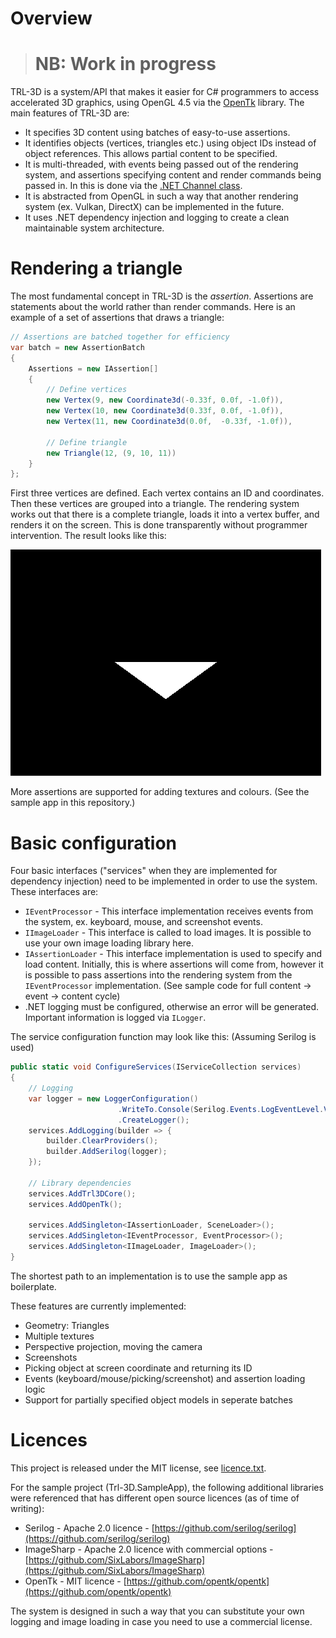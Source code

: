 # Overview

>
> NB: Work in progress
> ===

TRL-3D is a system/API that makes it easier for C# programmers to access accelerated 3D graphics, using OpenGL 4.5 via the [OpenTk](https://github.com/opentk/opentk) library. The main features of TRL-3D are:

* It specifies 3D content using batches of easy-to-use assertions.
* It identifies objects (vertices, triangles etc.) using object IDs instead of object references. This allows partial content to be specified.
* It is multi-threaded, with events being passed out of the rendering system, and assertions specifying content and render commands being passed in. In this is done via the [.NET Channel class](https://devblogs.microsoft.com/dotnet/an-introduction-to-system-threading-channels/).
* It is abstracted from OpenGL in such a way that another rendering system (ex. Vulkan, DirectX) can be implemented in the future.
* It uses .NET dependency injection and logging to create a clean maintainable system architecture.

# Rendering a triangle

The most fundamental concept in TRL-3D is the _assertion_. Assertions are statements about the world rather than render commands. Here is an example of a set of assertions that draws a triangle:

```C#
// Assertions are batched together for efficiency
var batch = new AssertionBatch
{
    Assertions = new IAssertion[]
    {
        // Define vertices
        new Vertex(9, new Coordinate3d(-0.33f, 0.0f, -1.0f)),
        new Vertex(10, new Coordinate3d(0.33f, 0.0f, -1.0f)),
        new Vertex(11, new Coordinate3d(0.0f,  -0.33f, -1.0f)),

        // Define triangle
        new Triangle(12, (9, 10, 11))
    }
};
```

First three vertices are defined. Each vertex contains an ID and coordinates. Then these vertices are grouped into a triangle. The rendering system works out that there is a complete triangle, loads it into a vertex buffer, and renders it on the screen. This is done transparently without programmer intervention. The result looks like this:

![Code Coverage](simple_triangle.PNG)

More assertions are supported for adding textures and colours. (See the sample app in this repository.)

# Basic configuration

Four basic interfaces ("services" when they are implemented for dependency injection) need to be implemented in order to use the system. These interfaces are:

* `IEventProcessor` - This interface implementation receives events from the system, ex. keyboard, mouse, and screenshot events.
* `IImageLoader` - This interface is called to load images. It is possible to use your own image loading library here.
* `IAssertionLoader` - This interface implementation is used to specify and load content. Initially, this is where assertions will come from, however it is possible to pass assertions into the rendering system from the `IEventProcessor` implementation. (See sample code for full content -> event -> content cycle)
* .NET logging must be configured, otherwise an error will be generated. Important information is logged via `ILogger`.

The service configuration function may look like this: (Assuming Serilog is used)

```C#
public static void ConfigureServices(IServiceCollection services)
{
    // Logging
    var logger = new LoggerConfiguration()
                        .WriteTo.Console(Serilog.Events.LogEventLevel.Verbose)
                        .CreateLogger();
    services.AddLogging(builder => {
        builder.ClearProviders();
        builder.AddSerilog(logger);
    });

    // Library dependencies
    services.AddTrl3DCore();
    services.AddOpenTk();

    services.AddSingleton<IAssertionLoader, SceneLoader>();
    services.AddSingleton<IEventProcessor, EventProcessor>();
    services.AddSingleton<IImageLoader, ImageLoader>();
}

```
The shortest path to an implementation is to use the sample app as boilerplate.

These features are currently implemented:

* Geometry: Triangles
* Multiple textures
* Perspective projection, moving the camera
* Screenshots
* Picking object at screen coordinate and returning its ID
* Events (keyboard/mouse/picking/screenshot) and assertion loading logic
* Support for partially specified object models in seperate batches

# Licences

This project is released under the MIT license, see [licence.txt](license.txt).

For the sample project (Trl-3D.SampleApp), the following additional libraries were referenced that has different open source licences (as of time of writing):

* Serilog - Apache 2.0 licence - [https://github.com/serilog/serilog](https://github.com/serilog/serilog)
* ImageSharp - Apache 2.0 licence with commercial options - [https://github.com/SixLabors/ImageSharp](https://github.com/SixLabors/ImageSharp)
* OpenTk - MIT licence - [https://github.com/opentk/opentk](https://github.com/opentk/opentk)

The system is designed in such a way that you can substitute your own logging and image loading in case you need to use a commercial license.
